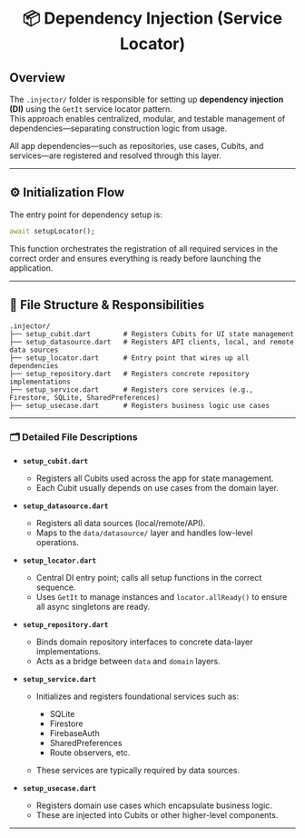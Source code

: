 <h1 align="center">📦 Dependency Injection (Service Locator)</h1>

## Overview

The `.injector/` folder is responsible for setting up **dependency injection (DI)** using the `GetIt` service locator pattern.  
This approach enables centralized, modular, and testable management of dependencies—separating construction logic from usage.

All app dependencies—such as repositories, use cases, Cubits, and services—are registered and resolved through this layer.

---

## ⚙️ Initialization Flow

The entry point for dependency setup is:

```dart
await setupLocator();
````

This function orchestrates the registration of all required services in the correct order and ensures everything is ready before launching the application.

---

## 📁 File Structure & Responsibilities

```plaintext
.injector/
├── setup_cubit.dart        # Registers Cubits for UI state management
├── setup_datasource.dart   # Registers API clients, local, and remote data sources
├── setup_locator.dart      # Entry point that wires up all dependencies
├── setup_repository.dart   # Registers concrete repository implementations
├── setup_service.dart      # Registers core services (e.g., Firestore, SQLite, SharedPreferences)
├── setup_usecase.dart      # Registers business logic use cases
```

---

### 🗂️ Detailed File Descriptions

* **`setup_cubit.dart`**

  * Registers all Cubits used across the app for state management.
  * Each Cubit usually depends on use cases from the domain layer.

* **`setup_datasource.dart`**

  * Registers all data sources (local/remote/API).
  * Maps to the `data/datasource/` layer and handles low-level operations.

* **`setup_locator.dart`**

  * Central DI entry point; calls all setup functions in the correct sequence.
  * Uses `GetIt` to manage instances and `locator.allReady()` to ensure all async singletons are ready.

* **`setup_repository.dart`**

  * Binds domain repository interfaces to concrete data-layer implementations.
  * Acts as a bridge between `data` and `domain` layers.

* **`setup_service.dart`**

  * Initializes and registers foundational services such as:

    * SQLite
    * Firestore
    * FirebaseAuth
    * SharedPreferences
    * Route observers, etc.
  * These services are typically required by data sources.

* **`setup_usecase.dart`**

  * Registers domain use cases which encapsulate business logic.
  * These are injected into Cubits or other higher-level components.

---
